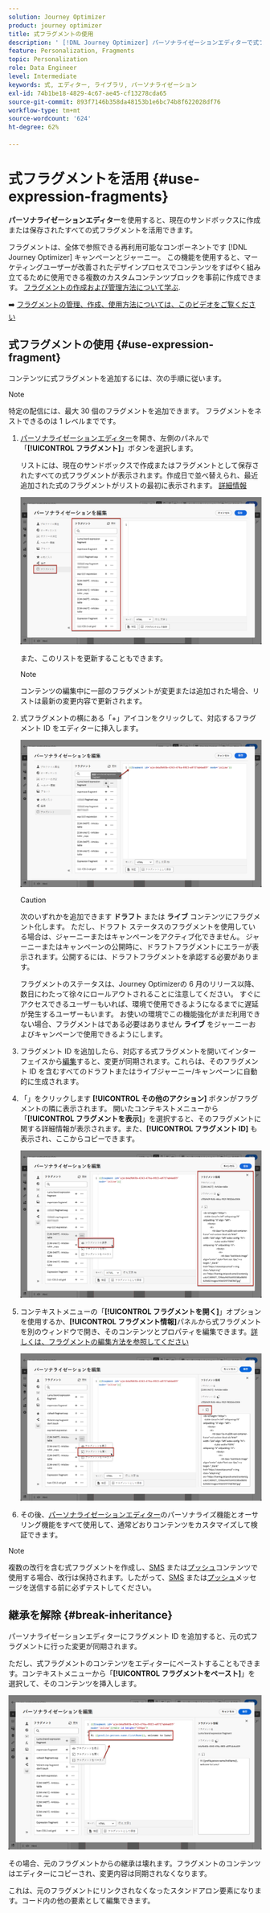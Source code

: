 ```yaml
---
solution: Journey Optimizer
product: journey optimizer
title: 式フラグメントの使用
description: ' [!DNL Journey Optimizer] パーソナライゼーションエディターで式フラグメントを使用する方法を説明します。'
feature: Personalization, Fragments
topic: Personalization
role: Data Engineer
level: Intermediate
keywords: 式, エディター, ライブラリ, パーソナライゼーション
exl-id: 74b1be18-4829-4c67-ae45-cf13278cda65
source-git-commit: 893f7146b358da48153b1e6bc74b8f622028df76
workflow-type: tm+mt
source-wordcount: '624'
ht-degree: 62%

---
```


# 式フラグメントを活用 {#use-expression-fragments}

**パーソナライゼーションエディター**&#x200B;を使用すると、現在のサンドボックスに作成または保存されたすべての式フラグメントを活用できます。

フラグメントは、全体で参照できる再利用可能なコンポーネントです [!DNL Journey Optimizer] キャンペーンとジャーニー。 この機能を使用すると、マーケティングユーザーが改善されたデザインプロセスでコンテンツをすばやく組み立てるために使用できる複数のカスタムコンテンツブロックを事前に作成できます。 [フラグメントの作成および管理方法について学ぶ](../content-management/fragments.md).

➡️ [フラグメントの管理、作成、使用方法については、このビデオをご覧ください](../content-management/fragments.md#video-fragments)

## 式フラグメントの使用 {#use-expression-fragment}

コンテンツに式フラグメントを追加するには、次の手順に従います。

>[!NOTE]
>
>特定の配信には、最大 30 個のフラグメントを追加できます。 フラグメントをネストできるのは 1 レベルまでです。

1. [パーソナライゼーションエディター](personalization-build-expressions.md)を開き、左側のパネルで「**[!UICONTROL フラグメント]**」ボタンを選択します。

   リストには、現在のサンドボックスで作成またはフラグメントとして保存されたすべての式フラグメントが表示されます。作成日で並べ替えられ、最近追加された式のフラグメントがリストの最初に表示されます。 [詳細情報](../content-management/fragments.md#create-expression-fragment)

   ![](assets/expression-fragments-pane.png)

   また、このリストを更新することもできます。

   >[!NOTE]
   >
   >コンテンツの編集中に一部のフラグメントが変更または追加された場合、リストは最新の変更内容で更新されます。

1. 式フラグメントの横にある「+」アイコンをクリックして、対応するフラグメント ID をエディターに挿入します。

   ![](assets/expression-fragment-add.png)

   >[!CAUTION]
   >
   >次のいずれかを追加できます **ドラフト** または **ライブ** コンテンツにフラグメント化します。 ただし、ドラフト ステータスのフラグメントを使用している場合は、ジャーニーまたはキャンペーンをアクティブ化できません。 ジャーニーまたはキャンペーンの公開時に、ドラフトフラグメントにエラーが表示されます。公開するには、ドラフトフラグメントを承認する必要があります。
   >
   > フラグメントのステータスは、Journey Optimizerの 6 月のリリース以降、数日にわたって徐々にロールアウトされることに注意してください。 すぐにアクセスできるユーザーもいれば、環境で使用できるようになるまでに遅延が発生するユーザーもいます。 お使いの環境でこの機能強化がまだ利用できない場合、フラグメントはである必要はありません **ライブ** をジャーニーおよびキャンペーンで使用できるようにします。

1. フラグメント ID を追加したら、対応する式フラグメントを開いてインターフェイスから[編集](../content-management/fragments.md#edit-fragments)すると、変更が同期されます。これらは、そのフラグメント ID を含むすべてのドラフトまたはライブジャーニー/キャンペーンに自動的に生成されます。

1. 「」をクリックします **[!UICONTROL その他のアクション]** ボタンがフラグメントの隣に表示されます。 開いたコンテキストメニューから「**[!UICONTROL フラグメントを表示]**」を選択すると、そのフラグメントに関する詳細情報が表示されます。また、**[!UICONTROL フラグメント ID]** も表示され、ここからコピーできます。

   ![](assets/expression-fragment-view.png)

1. コンテキストメニューの「**[!UICONTROL フラグメントを開く]**」オプションを使用するか、**[!UICONTROL フラグメント情報]**&#x200B;パネルから式フラグメントを別のウィンドウで開き、そのコンテンツとプロパティを編集できます。[詳しくは、フラグメントの編集方法を参照してください](../content-management/fragments.md#edit-fragments)

   ![](assets/expression-fragment-open.png)

1. その後、[パーソナライゼーションエディター](personalization-build-expressions.md)のパーソナライズ機能とオーサリング機能をすべて使用して、通常どおりコンテンツをカスタマイズして検証できます。

>[!NOTE]
>
>複数の改行を含む式フラグメントを作成し、[SMS](../sms/create-sms.md#sms-content) または[プッシュ](../push/design-push.md)コンテンツで使用する場合、改行は保持されます。したがって、[SMS](../sms/send-sms.md) または[プッシュ](../push/send-push.md)メッセージを送信する前に必ずテストしてください。

## 継承を解除 {#break-inheritance}

パーソナライゼーションエディターにフラグメント ID を追加すると、元の式フラグメントに行った変更が同期されます。

ただし、式フラグメントのコンテンツをエディターにペーストすることもできます。コンテキストメニューから「**[!UICONTROL フラグメントをペースト]**」を選択して、そのコンテンツを挿入します。

![](assets/expression-fragment-paste.png)

その場合、元のフラグメントからの継承は壊れます。フラグメントのコンテンツはエディターにコピーされ、変更内容は同期されなくなります。

これは、元のフラグメントにリンクされなくなったスタンドアロン要素になります。コード内の他の要素として編集できます。


